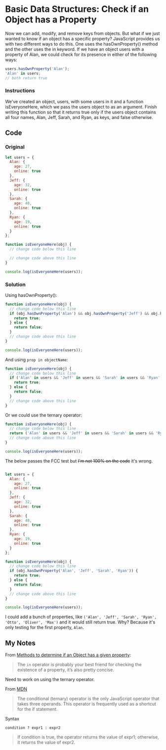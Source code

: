 # Basic Data Structures: Check if an Object has a Property

Now we can add, modify, and remove keys from objects. But what if we just wanted to know if an object has a specific property? JavaScript provides us with two different ways to do this. One uses the hasOwnProperty() method and the other uses the in keyword. If we have an object users with a property of Alan, we could check for its presence in either of the following ways:

```javascript
users.hasOwnProperty('Alan');
'Alan' in users;
// both return true
```


### Instructions

We've created an object, users, with some users in it and a function isEveryoneHere, which we pass the users object to as an argument. Finish writing this function so that it returns true only if the users object contains all four names, Alan, Jeff, Sarah, and Ryan, as keys, and false otherwise.

## Code

### Original

```javascript
let users = {
  Alan: {
    age: 27,
    online: true
  },
  Jeff: {
    age: 32,
    online: true
  },
  Sarah: {
    age: 48,
    online: true
  },
  Ryan: {
    age: 19,
    online: true
  }
};

function isEveryoneHere(obj) {
  // change code below this line

  // change code above this line
}

console.log(isEveryoneHere(users));
```

### Solution

Using hasOwnProperty():

```javascript
function isEveryoneHere(obj) {
  // change code below this line
  if (obj.hasOwnProperty('Alan') && obj.hasOwnProperty('Jeff') && obj.hasOwnProperty('Sarah') && obj.hasOwnProperty('Ryan')){
    return true;
  } else {
    return false;
  }
  // change code above this line
}

console.log(isEveryoneHere(users));
```
And using `prop in objectName`:

```javascript
function isEveryoneHere(obj) {
  // change code below this line
  if ('Alan' in users && 'Jeff' in users && 'Sarah' in users && 'Ryan' in users) {
    return true;
  } else {
    return false;
  }
  // change code above this line
}
```
Or we could use the ternary operator:

```javascript
function isEveryoneHere(obj) {
  // change code below this line
  return ('Alan' in users && 'Jeff' in users && 'Sarah' in users && 'Ryan' in users) ? true : false;
  // change code above this line
}

console.log(isEveryoneHere(users));
```
The below passes the FCC test but ~~I'm not 100% on the code~~ it's wrong.

```javascript

let users = {
  Alan: {
    age: 27,
    online: true
  },
  Jeff: {
    age: 32,
    online: true
  },
  Sarah: {
    age: 48,
    online: true
  },
  Ryan: {
    age: 19,
    online: true
  }
};

function isEveryoneHere(obj) {
  // change code below this line
  if (obj.hasOwnProperty('Alan', 'Jeff', 'Sarah', 'Ryan')) {
    return true;
  } else {
    return false;
  }
  // change code above this line
}

console.log(isEveryoneHere(users));
```
I could add a bunch of properties, like `('Alan', 'Jeff', 'Sarah', 'Ryan', 'Otto', 'Oliver', 'Max')` and it would still return true. Why? Because it's only testing for the first property, `Alan`. 

## My Notes

From [Methods to determine if an Object has a given property](https://toddmotto.com/methods-to-determine-if-an-object-has-a-given-property/):
> The `in` operator is probably your best friend for checking the existence of a property, it’s also pretty concise.

Need to work on using the ternary operator.

From [MDN](https://developer.mozilla.org/en-US/docs/Web/JavaScript/Reference/Operators/Conditional_Operator)

> The conditional (ternary) operator is the only JavaScript operator that takes three operands. This operator is frequently used as a shortcut for the if statement.

Syntax
```
condition ? expr1 : expr2 
```
> If condition is true, the operator returns the value of expr1; otherwise, it returns the value of expr2.
